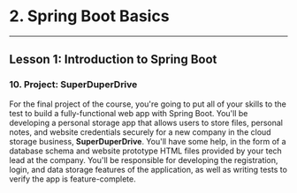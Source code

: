# 2. Spring Boot Basics 
___

## Lesson 1: Introduction to Spring Boot 

### 10. Project: SuperDuperDrive

For the final project of the course, you're going to put all of your skills to the test to build a fully-functional web app with Spring Boot. You'll be developing a personal storage app that allows users to store files, personal notes, and website credentials securely for a new company in the cloud storage business, **SuperDuperDrive**. You'll have some help, in the form of a database schema and website prototype HTML files provided by your tech lead at the company. You'll be responsible for developing the registration, login, and data storage features of the application, as well as writing tests to verify the app is feature-complete.